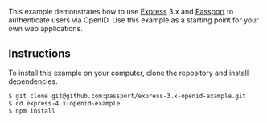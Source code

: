 This example demonstrates how to use [Express](http://expressjs.com/) 3.x and
[Passport](http://passportjs.org/) to authenticate users via OpenID.  Use this
example as a starting point for your own web applications.

## Instructions

To install this example on your computer, clone the repository and install
dependencies.

```bash
$ git clone git@github.com:passport/express-3.x-openid-example.git
$ cd express-4.x-openid-example
$ npm install
```
